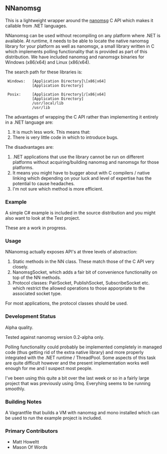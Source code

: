 ## NNanomsg

This is a lightweight wrapper around the <a href="http://nanomsg.org">nanomsg</a> C API which makes
it callable from .NET languages.

NNanomsg can be used without recompiling on any platform where .NET is available. At runtime, it needs 
to be able to locate the native nanomsg library for your platform as well as nanomsgx, a small library
written in C which implements polling functionality that is provided as part of this distribution. We
have included nanomsg and nanomsgx binaries for Windows (x86/x64) and Linux (x86/x64).

The search path for these libraries is:

     Windows:   [Application Directory]\[x86|x64]
                [Application Directory]

     Posix:     [Application Directory]/[x86|x64]
                [Application Directory]
                /usr/local/lib
                /usr/lib

The advantages of wrapping the C API rather than implementing it entirely in a .NET language are:
 1. It is much less work. This means that:
 2. There is very little code in which to introduce bugs. 

The disadvantages are:
 1. .NET applications that use the library cannot be run on different platforms without acquiring/building nanomsg
    and nanomsgx for those platforms.
 2. It means you might have to bugger about with C compilers / native linking which depending on your luck and level 
    of expertise has the potential to cause headaches.
 3. I'm not sure which method is more efficient. 

### Example

A simple C# example is included in the source distribution and you might also want to look at the Test project.

These are a work in progress. 

### Usage

NNanomsg actually exposes API's at three levels of abstraction:

 1. Static methods in the NN class. These match those of the C API very closely.
 2. NanomsgSocket, which adds a fair bit of convenience functionality on top of the NN methods.
 3. Protocol classes: PairSocket, PublishSocket, SubscribeSocket etc. which restrict the allowed operations to
    those apporpriate to the associated socket type.

For most applications, the protocol classes should be used.


### Development Status

Alpha quality. 

Tested against nanomsg version 0.2-alpha only.

Polling functionality could probably be implemented completely in managed code (thus getting rid of the extra 
native library) and more properly integrated with the .NET runtime / ThreadPool. Some aspects of this task
are quite difficult however and the present implementation works well enough for me and I suspect most people.

I've been using this quite a bit over the last week or so in a fairly large project that was previously using
0mq. Everyhing seems to be running smoothly.


### Building Notes

A Vagrantfile that builds a VM with nanomsg and mono installed which can be used to run the example project 
is included.


### Primary Contributors

  * Matt Howeltt
  * Mason Of Words
